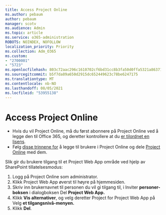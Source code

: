 ```yaml
---
title: Access Project Online
ms.author: pebaum
author: pebaum
manager: scotv
ms.audience: Admin
ms.topic: article
ms.service: o365-administration
ROBOTS: NOINDEX, NOFOLLOW
localization_priority: Priority
ms.collection: Adm_O365
ms.custom:
- "2700001"
- "5723"
ms.openlocfilehash: 803c72aac296c1610702cf6bd31cc8b3fa50d0ffa5321a8637186992bd51de3f
ms.sourcegitcommit: b5f7da89a650d2915dc652449623c78be6247175
ms.translationtype: MT
ms.contentlocale: nb-NO
ms.lasthandoff: 08/05/2021
ms.locfileid: "53955138"
---
```

# <a name="access-project-online"></a>Access Project Online

- Hvis du vil Project Online, må [](https://docs.microsoft.com/ProjectOnline/get-started-with-project-online) du først abonnere på Project Online ved å legge den til Office 365, og deretter kontrollere at du [er tilordnet en lisens](https://docs.microsoft.com/ProjectOnline/step-1-sign-up-for-project-online#next-make-sure-you-can-get-in).
- Følg [disse trinnene for](https://docs.microsoft.com/ProjectOnline/step-2-add-people-to-project-online) å legge til brukere i Project Online og dele [Project Online](https://docs.microsoft.com/ProjectOnline/step-2-add-people-to-project-online#4-finally-share-project-online-with-the-people-you-added) med dem.

Slik gir du brukere tilgang til et Project Web App område ved hjelp av SharePoint tillatelsesmodus:

1. Logg på Project Online som administrator.
2. Klikk Project Web App øverst til høyre  på hjemmesiden.
3. Skriv inn brukernavnet til personen du vil gi tilgang til, i Inviter **personer-boksen** i dialogboksen Del **Project Web App.**
4. Klikk **Vis alternativer**,  og velg deretter Project for Project Web App på Velg **et tilgangsnivå-menyen.**
5. Klikk **Del**.
